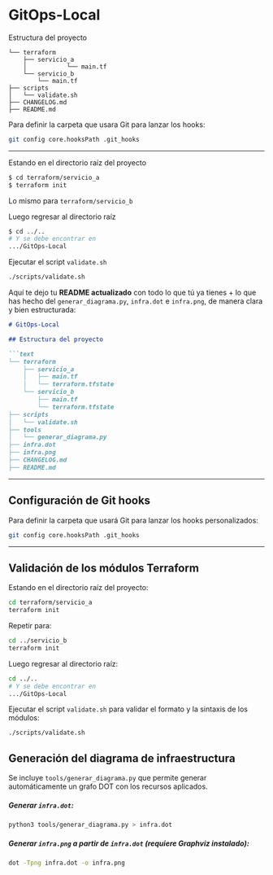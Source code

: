 # GitOps-Local


Estructura del proyecto

```text
└── terraform
    ├── servicio_a
    │           └── main.tf
    └── servicio_b
        └── main.tf
├── scripts
│   └── validate.sh
├── CHANGELOG.md
├── README.md
```

Para definir la carpeta que usara Git para lanzar los hooks:

```sh
git config core.hooksPath .git_hooks
```

---

Estando en el directorio raíz del proyecto

```sh
$ cd terraform/servicio_a
$ terraform init
```

Lo mismo para `terraform/servicio_b`

Luego regresar al directorio raíz

```sh
$ cd ../..
# Y se debe encontrar en 
.../GitOps-Local
```
Ejecutar el script `validate.sh`
```sh
./scripts/validate.sh 
```

Aquí te dejo tu **README actualizado** con todo lo que tú ya tienes + lo que has hecho del `generar_diagrama.py`, `infra.dot` e `infra.png`, de manera clara y bien estructurada:

````markdown
# GitOps-Local

## Estructura del proyecto

```text
└── terraform
    ├── servicio_a
    │   ├── main.tf
    │   └── terraform.tfstate
    └── servicio_b
        ├── main.tf
        └── terraform.tfstate
├── scripts
│   └── validate.sh
├── tools
│   └── generar_diagrama.py
├── infra.dot
├── infra.png
├── CHANGELOG.md
├── README.md
````

---

## Configuración de Git hooks

Para definir la carpeta que usará Git para lanzar los hooks personalizados:

```sh
git config core.hooksPath .git_hooks
```

---

## Validación de los módulos Terraform

Estando en el directorio raíz del proyecto:

```sh
cd terraform/servicio_a
terraform init
```

Repetir para:

```sh
cd ../servicio_b
terraform init
```

Luego regresar al directorio raíz:

```sh
cd ../..
# Y se debe encontrar en 
.../GitOps-Local
```

Ejecutar el script `validate.sh` para validar el formato y la sintaxis de los módulos:

```sh
./scripts/validate.sh
```


## Generación del diagrama de infraestructura

Se incluye `tools/generar_diagrama.py` que permite generar automáticamente un grafo DOT con los recursos aplicados.

##### Generar `infra.dot`:

```sh
python3 tools/generar_diagrama.py > infra.dot
```

##### Generar `infra.png` a partir de `infra.dot` (requiere Graphviz instalado):

```sh
dot -Tpng infra.dot -o infra.png
```

